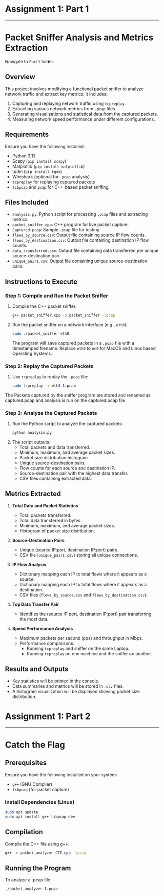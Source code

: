 # Assignment 1: Part 1
---

# Packet Sniffer Analysis and Metrics Extraction

Navigate to ```Part1``` folder.

## Overview

This project involves modifying a functional packet sniffer to analyze network traffic and extract key metrics. It includes:

1. Capturing and replaying network traffic using `tcpreplay`.
2. Extracting various network metrics from `.pcap` files.
3. Generating visualizations and statistical data from the captured packets.
4. Measuring network speed performance under different configurations.

## Requirements

Ensure you have the following installed:

- Python 3.13
- Scapy (`pip install scapy`)
- Matplotlib (`pip install matplotlib`)
- tqdm (`pip install tqdm`)
- Wireshark (optional for `.pcap` analysis)
- `tcpreplay` for replaying captured packets
- `libpcap` and `pcap` for C++-based packet sniffing

## Files Included

- `analysis.py`: Python script for processing `.pcap` files and extracting metrics.
- `packet_sniffer.cpp`: C++ program for live packet capture.
- `Captured.pcap`: Sample `.pcap` file for testing.
- `flows_by_source.csv`: Output file containing source IP flow counts.
- `flows_by_destination.csv`: Output file containing destination IP flow counts.
- `data_transferred.csv`: Output file containing data transferred per unique source-destination pair.
- `unique_pairs.csv`: Output file containing unique source-destination pairs.

## Instructions to Execute

### Step 1: Compile and Run the Packet Sniffer

1. Compile the C++ packet sniffer:
   ```sh
   g++ packet_sniffer.cpp -o packet_sniffer -lpcap
   ```
2. Run the packet sniffer on a network interface (e.g., `eth0`):
   ```sh
   sudo ./packet_sniffer eth0
   ```
   The program will save captured packets in a `.pcap` file with a timestamped filename. Replace ```eth0``` to ```en0``` for MacOS and Linux based Operating Systems.

### Step 2: Replay the Captured Packets

1. Use `tcpreplay` to replay the `.pcap` file:
   ```sh
   sudo tcpreplay -i eth0 1.pcap
   ```
The Packets captured by the sniffer program are stored and renamed as captured.pcap and analysis is run on the captured.pcap file

### Step 3: Analyze the Captured Packets

1. Run the Python script to analyze the captured packets:
   ```sh
   python analysis.py
   ```
2. The script outputs:
   - Total packets and data transferred.
   - Minimum, maximum, and average packet sizes.
   - Packet size distribution histogram.
   - Unique source-destination pairs.
   - Flow counts for each source and destination IP.
   - Source-destination pair with the highest data transfer.
   - CSV files containing extracted data.

## Metrics Extracted

1. **Total Data and Packet Statistics**

   - Total packets transferred.
   - Total data transferred in bytes.
   - Minimum, maximum, and average packet sizes.
   - Histogram of packet size distribution.

2. **Source-Destination Pairs**

   - Unique (source IP\:port, destination IP\:port) pairs.
   - CSV file (`unique_pairs.csv`) storing all unique connections.

3. **IP Flow Analysis**

   - Dictionary mapping each IP to total flows where it appears as a source.
   - Dictionary mapping each IP to total flows where it appears as a destination.
   - CSV files (`flows_by_source.csv` and `flows_by_destination.csv`).

4. **Top Data Transfer Pair**

   - Identifies the (source IP\:port, destination IP\:port) pair transferring the most data.

5. **Speed Performance Analysis**

   - Maximum packets per second (pps) and throughput in Mbps.
   - Performance comparisons:
     - Running `tcpreplay` and sniffer on the same Laptop.
     - Running `tcpreplay` on one machine and the sniffer on another.

## Results and Outputs

- Key statistics will be printed in the console.
- Data summaries and metrics will be stored in `.csv` files.
- A histogram visualization will be displayed showing packet size distribution.

# Assignment 1: Part 2
---

# Catch the Flag

## Prerequisites
Ensure you have the following installed on your system:
- `g++` (GNU Compiler)
- `libpcap` (for packet capture)

### Install Dependencies (Linux)
```sh
sudo apt update
sudo apt install g++ libpcap-dev
```

## Compilation

Compile the C++ file using g++:

```sh
g++ -o packet_analyzer CTF.cpp -lpcap
```

## Running the Program

To analyze a .pcap file:

```sh
./packet_analyzer 1.pcap
```


